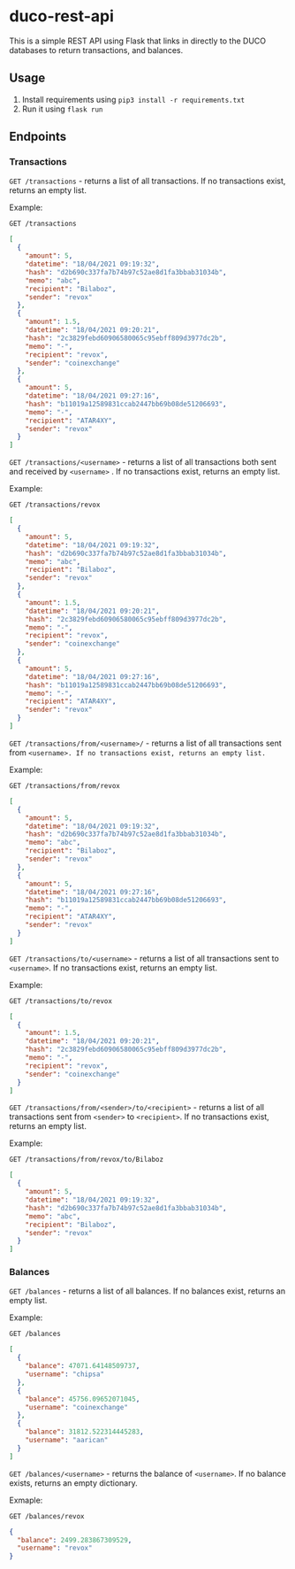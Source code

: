 # duco-rest-api

This is a simple REST API using Flask that links in directly to the DUCO databases to return transactions, and balances.

## Usage

1. Install requirements using `pip3 install -r requirements.txt`
2. Run it using `flask run` 

## Endpoints

### Transactions
`GET /transactions` - returns a list of all transactions. If no transactions exist, returns an empty list.

Example:

`GET /transactions`

```json
[
  {
    "amount": 5,
    "datetime": "18/04/2021 09:19:32",
    "hash": "d2b690c337fa7b74b97c52ae8d1fa3bbab31034b",
    "memo": "abc",
    "recipient": "Bilaboz",
    "sender": "revox"
  },
  {
    "amount": 1.5,
    "datetime": "18/04/2021 09:20:21",
    "hash": "2c3829febd60906580065c95ebff809d3977dc2b",
    "memo": "-",
    "recipient": "revox",
    "sender": "coinexchange"
  },
  {
    "amount": 5,
    "datetime": "18/04/2021 09:27:16",
    "hash": "b11019a12589831ccab2447bb69b08de51206693",
    "memo": "-",
    "recipient": "ATAR4XY",
    "sender": "revox"
  }
]
```



`GET /transactions/<username>` - returns a list of all transactions both sent and received by `<username>` . If no transactions exist, returns an empty list.

Example:

 `GET /transactions/revox`

```json
[
  {
    "amount": 5,
    "datetime": "18/04/2021 09:19:32",
    "hash": "d2b690c337fa7b74b97c52ae8d1fa3bbab31034b",
    "memo": "abc",
    "recipient": "Bilaboz",
    "sender": "revox"
  },
  {
    "amount": 1.5,
    "datetime": "18/04/2021 09:20:21",
    "hash": "2c3829febd60906580065c95ebff809d3977dc2b",
    "memo": "-",
    "recipient": "revox",
    "sender": "coinexchange"
  },
  {
    "amount": 5,
    "datetime": "18/04/2021 09:27:16",
    "hash": "b11019a12589831ccab2447bb69b08de51206693",
    "memo": "-",
    "recipient": "ATAR4XY",
    "sender": "revox"
  }
]
```



`GET /transactions/from/<username>/` - returns a list of all transactions sent from `<username>. If no transactions exist, returns an empty list.`

Example:

 `GET /transactions/from/revox`

```json
[
  {
    "amount": 5,
    "datetime": "18/04/2021 09:19:32",
    "hash": "d2b690c337fa7b74b97c52ae8d1fa3bbab31034b",
    "memo": "abc",
    "recipient": "Bilaboz",
    "sender": "revox"
  },
  {
    "amount": 5,
    "datetime": "18/04/2021 09:27:16",
    "hash": "b11019a12589831ccab2447bb69b08de51206693",
    "memo": "-",
    "recipient": "ATAR4XY",
    "sender": "revox"
  }
]
```



`GET /transactions/to/<username>` - returns a list of all transactions sent to `<username>`. If no transactions exist, returns an empty list.

Example:

 `GET /transactions/to/revox`

```json
[
  {
    "amount": 1.5,
    "datetime": "18/04/2021 09:20:21",
    "hash": "2c3829febd60906580065c95ebff809d3977dc2b",
    "memo": "-",
    "recipient": "revox",
    "sender": "coinexchange"
  }
]
```



`GET /transactions/from/<sender>/to/<recipient>` - returns a list of all transactions sent from `<sender>` to `<recipient>`. If no transactions exist, returns an empty list.

Example:

 `GET /transactions/from/revox/to/Bilaboz`

```json
[
  {
    "amount": 5,
    "datetime": "18/04/2021 09:19:32",
    "hash": "d2b690c337fa7b74b97c52ae8d1fa3bbab31034b",
    "memo": "abc",
    "recipient": "Bilaboz",
    "sender": "revox"
  }
]
```



### Balances

`GET /balances` - returns a list of all balances. If no balances exist, returns an empty list.

Example:

`GET /balances`

```json
[
  {
    "balance": 47071.64148509737,
    "username": "chipsa"
  },
  {
    "balance": 45756.09652071045,
    "username": "coinexchange"
  },
  {
    "balance": 31812.522314445283,
    "username": "aarican"
  }
]
```



`GET /balances/<username>` - returns the balance of `<username>`. If no balance exists, returns an empty dictionary.

Exmaple:

`GET /balances/revox`

```json
{
  "balance": 2499.283867309529,
  "username": "revox"
}
```

